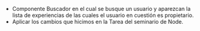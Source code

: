 - Componente Buscador en el cual se busque un usuario y aparezcan la lista de experiencias de las cuales el usuario en cuestión es propietario.
- Aplicar los cambios que hicimos en la Tarea del seminario de Node.
